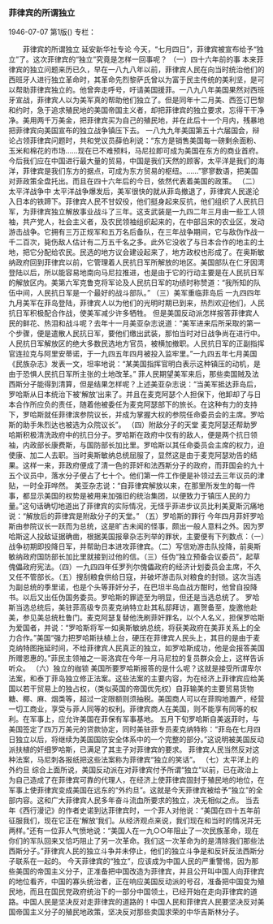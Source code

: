 ### 菲律宾的所谓独立

1946-07-07
第1版()
专栏：

　　菲律宾的所谓独立
    延安新华社专论
    今天，“七月四日”，菲律宾被宣布给予“独立”了。这次菲律宾的“独立”究竟是怎样一回事呢？
            （一）四十六年前的事
    本来菲律宾的独立问题来历已久，早在一八九八年以前，菲律宾人民在向当时统治他们的西班牙人进行独立革命时，其革命先烈黎萨氏曾以为富于民主传统的美利坚，是可以帮助菲律宾独立的。他曾奔走呼号，吁请美国援菲。一八九八年美国果然对西班牙宣战，菲律宾人以为美军真的帮助他们独立了。但是同年十二月美、西签订巴黎和约时，急于追求殖民地的美国帝国主义者，却把菲律宾的独立要求，忘得干干净净。美用两千万美金，把菲律宾买为自己的殖民地，并在此后十一个月内，残暴地把菲律宾向美国宣布的独立战争镇压下去。
    一八九九年美国第五十六届国会，辩论占领菲律宾问题时，共和党议员薛伯利说：“东方是销售美国每一磅剩余面粉、玉米和棉花的市场……现在已不难预料，马尼拉即可成为美国在东方的商业首府。今后我们应在中国进行最大量的贸易，中国是我们天然的顾客，太平洋是我们的海洋，菲律宾是我们东方的据点，可成为东方贸易的枢纽。……”寥寥数语，把美国对菲政策全盘托出。而且在四十六年后的今日，依然代表着美国的政策。
            （二）太平洋战争中
    太平洋战争爆发后，美军很快的就从菲岛撤退了，菲律宾人民遂沦入日本的铁蹄下。菲律宾人民不甘奴役，他们挺身起来反抗，他们组织了人民抗日军，为菲律宾独立解放事业战斗了三年。这支武装是一九四二年三月由一些工人领袖，共产党人，社会主义者，及农民领袖组织起来的，在中部吕宋的农业区，发动游击战争。它拥有三万正规军和五万名后备队，在三年战争期间，它与敌伪作战一千二百次，毙伤敌人估计有二万五千名之多。此外它没收了与日本合作的地主的土地，把它分配给农民。民选的地方议会建设起来了，地方政权也形成了。在奥斯敏纳政府回到菲律宾以前，它管理着人民抗日军所解放的地区。美国部队在仁牙因湾登陆以后，所以能容易地南向马尼拉推进，也是由于它的行动主要是在人民抗日军的解放区内。美第六军克鲁克将军论及人民抗日军的功绩时称赞道：“我所知的队伍中间，人民抗日军是一个最好的战斗部队。”
            （三）美军重临菲岛后
    一九四四年九月美军在菲岛登陆，菲律宾人以为他们的光明时期已到来，热烈欢迎他们，人民抗日军积极配合作战，使美军减少许多牺牲。
    但是美国反动派怎样报答菲律宾人民的鲜花、热泪和战斗呢？去年十一月美亚杂志说道：“美军进来后所采取的第一个步骤，便是遣散人民抗日军，要他们缴出武装，那怕当时对日战争尚在进行中。人民抗日军解放区的绝大多数民选地方官员，被横加撤职。人民抗日军的正副指挥官连拉克与阿里安蒂诺，于一九四五年四月被投入监牢里。”一九四五年七月美国《民族杂志》发表一文，坦率地说：“某美国指挥官明白表示这种镇压的动机，是由于恐惧人民抗日军所主张的土地改革。”
    菲人民期望美军来后，那些卖国贼及法西斯分子能得到清算，但是结果怎样呢？上述美亚杂志说：“当美军抵达菲岛后，罗哈斯从日本统治下被‘解放’出来了。并且在麦克阿瑟个人担保下，他卸却了与日本合作所应负的责任，随着他被委任为麦克阿瑟部下的旅长。在这种有力的支持下，罗哈斯就任菲律滨参院议长，并成为掌握大权的参院任命委员会的主席。罗哈斯的助手朱烈达也被选为众院议长”。
            （四）附敌分子的天堂
    麦克阿瑟还帮助罗哈斯积极清洗政府中的抗日分子。罗哈斯在政府中仅有的敌人，便是两个抗日领袖，内政部长康费斯，与国防部长加比里。罗哈斯以其任命委员会主席的权力，迫使康、加二人去职。当时奥斯敏纳总统屈服了，显然这是由于麦克阿瑟劝告的结果。这样一来，菲政府便成了清一色的菲奸和法西斯分子的政府，而菲国会的九十五个议员中，落水分子便占了七十个。他们第一件工作便是补领过去三年议员的津贴，一时全菲哗然。
    美亚杂志说：“自菲律宾解放以来，在那里所发生的每一件事，都显示美国的权势是被用来加强旧的统治集团，以便致力于镇压人民的力量。”这句话确切地道出了菲律宾的实际情况，无怪乎菲进步议员比利美夏斯沉痛地说：“解放后的菲律宾是附敌分子的天堂。”
            （五）罗哈斯的罪行
    今年四月菲奸罗哈斯由参院议长一跃而为总统，这是旷古未闻的怪事，颇出一般人意料之外。因为罗哈斯这人投敌证据确凿，根据美国报章杂志列举的罪状，主要便有下列数点：（一）战争初期即投降日军，并帮助日本进攻菲律宾。（二）写信劝游击队投降，前奥斯敏纳政府国防部长加比里就接到过他的信。（三）任伪“独立预备会议委员”，起草傀儡政府宪法。（四）一九四四年任罗列尔傀儡政府的经济计划委员会主席，不久又任不管部长。（五）搜刮粮食供给日寇，并破坏游击队对粮食的封锁。这次当选为副总统的季里诺，也是个头等菲奸分子，在巴坦半岛血战方酣时，他曾自投降书。以后又出任伪国务委员。罗哈斯的罪迹至为明显，但还是当选总统了。
    罗哈斯当选总统后，美驻菲高级专员麦克纳特立赴其私邸拜访，嘉贺备至，旋邀他赴美，参见美总统杜鲁门。麦克阿瑟复替他洗刷菲奸罪名，以个人名义，担保罗哈斯为爱国者，并说：“罗哈斯将军一如奥斯敏纳总统，将获美政府在美菲关系上的全力合作。”美国“强力把罗哈斯扶植上台，硬压在菲律宾人民头上，其目的是由于麦克纳特图拖延时间，不给菲律宾人民真正的独立，如罗哈斯成功，他是会报答美国所赠恩惠的。”菲民主领袖之一哥洛宾在今年一月马尼拉的复员群众会上，这样告诉听众。
            （六）独立的枷锁
    美国所要罗哈斯报答的是什么呢？这就是接受所谓卑尔法案，和泰丁菲岛独立修正法案。这些法案的主要内容，为在经济上菲律宾应给美国以若干贸易上的独占权，（类似英国的帝国优先权）自菲输美的主要贸易货物糖、椰、麻、烟类等，超过一定限额则须抽税。美国商人可以在菲购地置产，经营一切工商业，享受与菲人同等的权利。菲律宾商人在美国，则不能享有同等的权利。在军事上，应允许美国在菲保有军事基地。
    五月下旬罗哈斯自美返菲时，与美国签定了四万万美元的贷款协定，同时美驻菲专员麦克纳特称：“菲岛在七月四日独立以后，将继续为美国国防安全体系中的一个完整的部分。”这说明被美国反动派扶植的奸细罗哈斯，已满足了其主子对菲律宾的要求。
    菲律宾人民当然反对这种法案，马尼刺各报纸把这些法案称为菲律宾“独立的笑话”。
            （七）太平洋上的外约旦
    综合上面所说，美国反动派在对菲律宾付予所谓“独立”以前，已在政治上为自己造成了在菲律宾可靠的代理人，在经济上使菲律宾固封于殖民地的地位，在军事上使菲律宾变成美国在远东的“外约旦”。这就是今天菲律宾被给予“独立”的全部内容。这和广大菲律宾人民多年奋斗流血所要求的独立，决无相似之点。
    当去年《西行漫记》的作者史诺到达菲律宾时，一个菲人对他说：“美国在四十五年前征服我们，现在它正在‘解放’我们。从经济观点来说，我们现在和当时的情况并无两样。”还有一位菲人气愤地说：“美国人在一九○○年阻止了一次民族革命，现在你们的军队回来又恰巧阻止了另一次革命。我们这一次革命为的是清除我们那些法西斯分子。”菲律宾人民的独立斗争并未停止，他们的独立斗争是和反奸反法西斯分子联系在一起的。
    今天菲律宾的“独立”，应该成为中国人民的严重警惕，因为那些美国的帝国主义分子，正准备把中国改造为菲律宾，并且公开叫中国人向菲律宾的地位看齐，中国的寡头统治者，正在响应美国反动派的号召，准备把中国变为殖民地，而且在国民党政府统治下的一部分中国领土，已经开始在走向菲律宾的道路。中国人民是坚决反对走菲律宾的道路的！中国人民和菲律宾人民要坚决反对美国帝国主义分子的殖民地政策，坚决反对那些卖国求荣的中华吉斯林分子。
